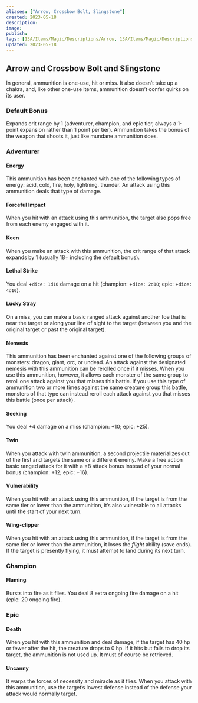 ```yaml
---
aliases: ["Arrow, Crossbow Bolt, Slingstone"]
created: 2023-05-18
description: 
image: 
publish: 
tags: [13A/Items/Magic/Descriptions/Arrow, 13A/Items/Magic/Descriptions/Crossbow-Bolt, 13A/Items/Magic/Descriptions/Slingstone]
updated: 2023-05-18
---
```


## Arrow and Crossbow Bolt and Slingstone

In general, ammunition is one-use, hit or miss. It also doesn’t take up a chakra, and, like other one-use items, ammunition doesn’t confer quirks on its user.

### Default Bonus

Expands crit range by 1 (adventurer, champion, and epic tier, always a 1-point expansion rather than 1 point per tier). Ammunition takes the bonus of the weapon that shoots it, just like mundane ammunition does.

### Adventurer

#### Energy

This ammunition has been enchanted with one of the following types of energy: acid, cold, fire, holy, lightning, thunder. An attack using this ammunition deals that type of damage.

#### Forceful Impact

When you hit with an attack using this ammunition, the target also pops free from each enemy engaged with it.

#### Keen

When you make an attack with this ammunition, the crit range of that attack expands by 1 (usually 18+ including the default bonus).

#### Lethal Strike

You deal +`dice: 1d10` damage on a hit (champion: +`dice: 2d10`; epic: +`dice: 4d10`).

#### Lucky Stray

On a miss, you can make a basic ranged attack against another foe that is near the target or along your line of sight to the target (between you and the original target or past the original target).

#### Nemesis

This ammunition has been enchanted against one of the following groups of monsters: dragon, giant, orc, or undead. An attack against the designated nemesis with this ammunition can be rerolled once if it misses. When you use this ammunition, however, it allows each monster of the same group to reroll one attack against you that misses this battle. If you use this type of ammunition two or more times against the same creature group this battle, monsters of that type can instead reroll each attack against you that misses this battle (once per attack).

#### Seeking

You deal +4 damage on a miss (champion: +10; epic: +25).

#### Twin

When you attack with twin ammunition, a second projectile materializes out of the first and targets the same or a different enemy. Make a free action basic ranged attack for it with a +8 attack bonus instead of your normal bonus (champion: +12; epic: +16).

#### Vulnerability

When you hit with an attack using this ammunition, if the target is from the same tier or lower than the ammunition, it’s also vulnerable to all attacks until the start of your next turn.

#### Wing-clipper

When you hit with an attack using this ammunition, if the target is from the same tier or lower than the ammunition, it loses the *flight* ability (save ends). If the target is presently flying, it must attempt to land during its next turn.

### Champion

#### Flaming

Bursts into fire as it flies. You deal 8 extra ongoing fire damage on a hit (epic: 20 ongoing fire).

### Epic

#### Death

When you hit with this ammunition and deal damage, if the target has 40 hp or fewer after the hit, the creature drops to 0 hp. If it hits but fails to drop its target, the ammunition is not used up. It must of course be retrieved.

#### Uncanny

It warps the forces of necessity and miracle as it flies. When you attack with this ammunition, use the target’s lowest defense instead of the defense your attack would normally target.